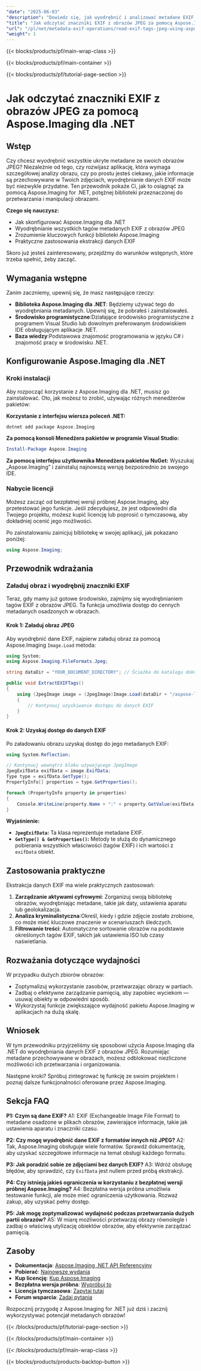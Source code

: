 ```yaml
---
"date": "2025-06-03"
"description": "Dowiedz się, jak wyodrębnić i analizować metadane EXIF z obrazów JPEG przy użyciu Aspose.Imaging dla .NET. Ten przewodnik obejmuje instalację, implementację i praktyczne zastosowania."
"title": "Jak odczytać znaczniki EXIF z obrazów JPEG za pomocą Aspose.Imaging dla .NET"
"url": "/pl/net/metadata-exif-operations/read-exif-tags-jpeg-using-aspose-imaging-dotnet/"
"weight": 1
---
```


{{< blocks/products/pf/main-wrap-class >}}

{{< blocks/products/pf/main-container >}}

{{< blocks/products/pf/tutorial-page-section >}}
# Jak odczytać znaczniki EXIF z obrazów JPEG za pomocą Aspose.Imaging dla .NET

## Wstęp

Czy chcesz wyodrębnić wszystkie ukryte metadane ze swoich obrazów JPEG? Niezależnie od tego, czy rozwijasz aplikację, która wymaga szczegółowej analizy obrazu, czy po prostu jesteś ciekawy, jakie informacje są przechowywane w Twoich zdjęciach, wyodrębnianie danych EXIF może być niezwykle przydatne. Ten przewodnik pokaże Ci, jak to osiągnąć za pomocą Aspose.Imaging for .NET, potężnej biblioteki przeznaczonej do przetwarzania i manipulacji obrazami.

**Czego się nauczysz:**
- Jak skonfigurować Aspose.Imaging dla .NET
- Wyodrębnianie wszystkich tagów metadanych EXIF z obrazów JPEG
- Zrozumienie kluczowych funkcji biblioteki Aspose.Imaging
- Praktyczne zastosowania ekstrakcji danych EXIF

Skoro już jesteś zainteresowany, przejdźmy do warunków wstępnych, które trzeba spełnić, żeby zacząć.

## Wymagania wstępne
Zanim zaczniemy, upewnij się, że masz następujące rzeczy:

- **Biblioteka Aspose.Imaging dla .NET**: Będziemy używać tego do wyodrębniania metadanych. Upewnij się, że pobrałeś i zainstalowałeś.
- **Środowisko programistyczne**:Działające środowisko programistyczne z programem Visual Studio lub dowolnym preferowanym środowiskiem IDE obsługującym aplikacje .NET.
- **Baza wiedzy**:Podstawowa znajomość programowania w języku C# i znajomość pracy w środowisku .NET.

## Konfigurowanie Aspose.Imaging dla .NET

### Kroki instalacji
Aby rozpocząć korzystanie z Aspose.Imaging dla .NET, musisz go zainstalować. Oto, jak możesz to zrobić, używając różnych menedżerów pakietów:

**Korzystanie z interfejsu wiersza poleceń .NET:**

```shell
dotnet add package Aspose.Imaging
```

**Za pomocą konsoli Menedżera pakietów w programie Visual Studio:**

```powershell
Install-Package Aspose.Imaging
```

**Za pomocą interfejsu użytkownika Menedżera pakietów NuGet:**
Wyszukaj „Aspose.Imaging” i zainstaluj najnowszą wersję bezpośrednio ze swojego IDE.

### Nabycie licencji
Możesz zacząć od bezpłatnej wersji próbnej Aspose.Imaging, aby przetestować jego funkcje. Jeśli zdecydujesz, że jest odpowiedni dla Twojego projektu, możesz kupić licencję lub poprosić o tymczasową, aby dokładniej ocenić jego możliwości.

Po zainstalowaniu zainicjuj bibliotekę w swojej aplikacji, jak pokazano poniżej:

```csharp
using Aspose.Imaging;
```

## Przewodnik wdrażania

### Załaduj obraz i wyodrębnij znaczniki EXIF
Teraz, gdy mamy już gotowe środowisko, zajmijmy się wyodrębnianiem tagów EXIF z obrazów JPEG. Ta funkcja umożliwia dostęp do cennych metadanych osadzonych w obrazach.

#### Krok 1: Załaduj obraz JPEG
Aby wyodrębnić dane EXIF, najpierw załaduj obraz za pomocą Aspose.Imaging `Image.Load` metoda:

```csharp
using System;
using Aspose.Imaging.FileFormats.Jpeg;

string dataDir = "YOUR_DOCUMENT_DIRECTORY"; // Ścieżka do katalogu dokumentów

public void ExtractEXIFTags()
{
    using (JpegImage image = (JpegImage)Image.Load(dataDir + "/aspose-logo.jpg"))
    {
        // Kontynuuj uzyskiwanie dostępu do danych EXIF
    }
}
```

#### Krok 2: Uzyskaj dostęp do danych EXIF
Po załadowaniu obrazu uzyskaj dostęp do jego metadanych EXIF:

```csharp
using System.Reflection;

// Kontynuuj wewnątrz bloku używającego JpegImage
JpegExifData exifData = image.ExifData;
Type type = exifData.GetType();
PropertyInfo[] properties = type.GetProperties();

foreach (PropertyInfo property in properties)
{
    Console.WriteLine(property.Name + ":" + property.GetValue(exifData, null));
}
```

**Wyjaśnienie:**
- **`JpegExifData`:** Ta klasa reprezentuje metadane EXIF.
- **`GetType() & GetProperties()`:** Metody te służą do dynamicznego pobierania wszystkich właściwości (tagów EXIF) i ich wartości z `exifData` obiekt.

## Zastosowania praktyczne
Ekstrakcja danych EXIF ma wiele praktycznych zastosowań:

1. **Zarządzanie aktywami cyfrowymi**: Zorganizuj swoją bibliotekę obrazów, wyodrębniając metadane, takie jak daty, ustawienia aparatu lub geolokalizacja.
2. **Analiza kryminalistyczna**:Określ, kiedy i gdzie zdjęcie zostało zrobione, co może mieć kluczowe znaczenie w scenariuszach śledczych.
3. **Filtrowanie treści**: Automatyczne sortowanie obrazów na podstawie określonych tagów EXIF, takich jak ustawienia ISO lub czasy naświetlania.

## Rozważania dotyczące wydajności
W przypadku dużych zbiorów obrazów:
- Zoptymalizuj wykorzystanie zasobów, przetwarzając obrazy w partiach.
- Zadbaj o efektywne zarządzanie pamięcią, aby zapobiec wyciekom — usuwaj obiekty w odpowiedni sposób.
- Wykorzystaj funkcje zwiększające wydajność pakietu Aspose.Imaging w aplikacjach na dużą skalę.

## Wniosek
W tym przewodniku przyjrzeliśmy się sposobowi użycia Aspose.Imaging dla .NET do wyodrębniania danych EXIF z obrazów JPEG. Rozumiejąc metadane przechowywane w obrazach, możesz odblokować niezliczone możliwości ich przetwarzania i organizowania. 

Następne kroki? Spróbuj zintegrować tę funkcję ze swoim projektem i poznaj dalsze funkcjonalności oferowane przez Aspose.Imaging.

## Sekcja FAQ
**P1: Czym są dane EXIF?**
A1: EXIF (Exchangeable Image File Format) to metadane osadzone w plikach obrazów, zawierające informacje, takie jak ustawienia aparatu i znaczniki czasu.

**P2: Czy mogę wyodrębnić dane EXIF z formatów innych niż JPEG?**
A2: Tak, Aspose.Imaging obsługuje wiele formatów. Sprawdź dokumentację, aby uzyskać szczegółowe informacje na temat obsługi każdego formatu.

**P3: Jak poradzić sobie ze zdjęciami bez danych EXIF?**
A3: Wdróż obsługę błędów, aby sprawdzić, czy `ExifData` jest nullem przed próbą ekstrakcji.

**P4: Czy istnieją jakieś ograniczenia w korzystaniu z bezpłatnej wersji próbnej Aspose.Imaging?**
A4: Bezpłatna wersja próbna umożliwia testowanie funkcji, ale może mieć ograniczenia użytkowania. Rozważ zakup, aby uzyskać pełny dostęp.

**P5: Jak mogę zoptymalizować wydajność podczas przetwarzania dużych partii obrazów?**
A5: W miarę możliwości przetwarzaj obrazy równolegle i zadbaj o właściwą utylizację obiektów obrazów, aby efektywnie zarządzać pamięcią.

## Zasoby
- **Dokumentacja**: [Aspose.Imaging .NET API Referencyjny](https://reference.aspose.com/imaging/net/)
- **Pobierać**: [Najnowsze wydania](https://releases.aspose.com/imaging/net/)
- **Kup licencję**: [Kup Aspose.Imaging](https://purchase.aspose.com/buy)
- **Bezpłatna wersja próbna**: [Wypróbuj to](https://releases.aspose.com/imaging/net/)
- **Licencja tymczasowa**: [Zapytaj tutaj](https://purchase.aspose.com/temporary-license/)
- **Forum wsparcia**: [Zadaj pytania](https://forum.aspose.com/c/imaging/10)

Rozpocznij przygodę z Aspose.Imaging for .NET już dziś i zacznij wykorzystywać potencjał metadanych obrazów!

{{< /blocks/products/pf/tutorial-page-section >}}

{{< /blocks/products/pf/main-container >}}

{{< /blocks/products/pf/main-wrap-class >}}

{{< blocks/products/products-backtop-button >}}